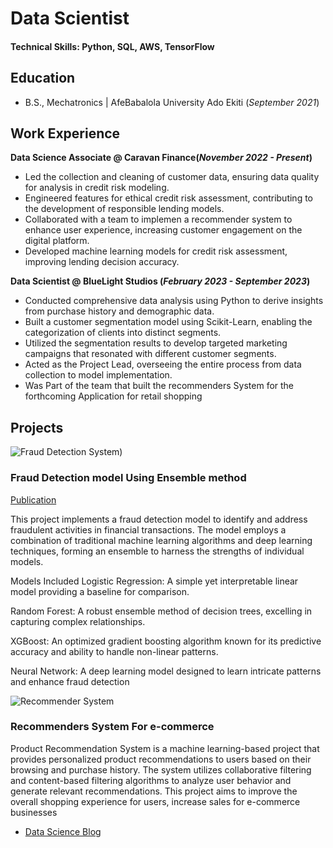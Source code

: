 # Data Scientist

#### Technical Skills: Python, SQL, AWS, TensorFlow

## Education
- B.S., Mechatronics | AfeBabalola University Ado Ekiti (_September 2021_)

## Work Experience
**Data Science Associate @ Caravan Finance(_November 2022 - Present_)**
- Led the collection and cleaning of customer data, ensuring data
quality for analysis in credit risk modeling.
- Engineered features for ethical credit risk assessment,
contributing to the development of responsible lending models.
- Collaborated with a team to implemen a recommender system
to enhance user experience, increasing customer engagement
on the digital platform.
- Developed machine learning models for credit risk
assessment, improving lending decision accuracy.

**Data Scientist @ BlueLight Studios (_February 2023 - September 2023_)**
- Conducted comprehensive data analysis using Python to derive insights from
purchase history and demographic data.
- Built a customer segmentation model using Scikit-Learn, enabling the
categorization of clients into distinct segments.
- Utilized the segmentation results to develop targeted marketing campaigns
that resonated with different customer segments.
- Acted as the Project Lead, overseeing the entire process from data collection
to model implementation.
- Was Part of the team that built the recommenders System for the forthcoming
Application for retail shopping

## Projects

![Fraud Detection System](assets/recommendation_system.png))
### Fraud Detection model Using Ensemble method
[Publication](https://medium.com/@otukoyaismail/a-project-walkthrough-into-a-fraud-detection-model-05ee93c55e30)

This project implements a fraud detection model to identify and address fraudulent activities in financial transactions. The model employs a combination of traditional machine learning algorithms and deep learning techniques, forming an ensemble to harness the strengths of individual models.

Models Included Logistic Regression: A simple yet interpretable linear model providing a baseline for comparison.

Random Forest: A robust ensemble method of decision trees, excelling in capturing complex relationships.

XGBoost: An optimized gradient boosting algorithm known for its predictive accuracy and ability to handle non-linear patterns.

Neural Network: A deep learning model designed to learn intricate patterns and enhance fraud detection

![Recommender System](assets/recommendation_system.png)

### Recommenders System For e-commerce


Product Recommendation System is a machine learning-based project that provides personalized product recommendations to users based on their browsing and purchase history. The system utilizes collaborative filtering and content-based filtering algorithms to analyze user behavior and generate relevant recommendations. This project aims to improve the overall shopping experience for users, increase sales for e-commerce businesses





- [Data Science Blog](https://medium.com/@otukoyaismail/)
